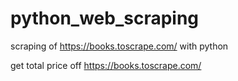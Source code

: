 # python_web_scraping
scraping of https://books.toscrape.com/ with python

get total price off https://books.toscrape.com/
